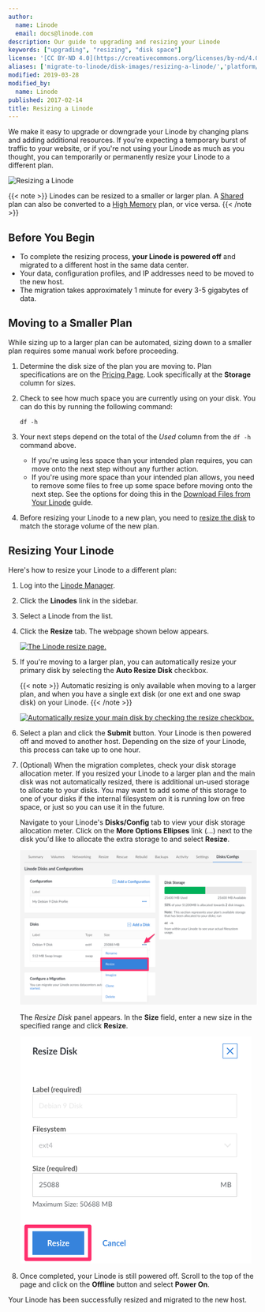 ```yaml
---
author:
  name: Linode
  email: docs@linode.com
description: Our guide to upgrading and resizing your Linode
keywords: ["upgrading", "resizing", "disk space"]
license: '[CC BY-ND 4.0](https://creativecommons.org/licenses/by-nd/4.0)'
aliases: ['migrate-to-linode/disk-images/resizing-a-linode/','platform/disk-images/resizing-a-linode-classic-manager/','resizing/']
modified: 2019-03-28
modified_by:
  name: Linode
published: 2017-02-14
title: Resizing a Linode
---
```


We make it easy to upgrade or downgrade your Linode by changing plans and adding additional resources. If you're expecting a temporary burst of traffic to your website, or if you're not using your Linode as much as you thought, you can temporarily or permanently resize your Linode to a different plan.

![Resizing a Linode](resizing_a_linode.png "Resizing a Linode")

{{< note >}}
Linodes can be resized to a smaller or larger plan. A [Shared](https://www.linode.com/products/shared) plan can also be converted to a [High Memory](https://www.linode.com/pricing/) plan, or vice versa.
{{< /note >}}

## Before You Begin

- To complete the resizing process, **your Linode is powered off** and migrated to a different host in the same data center.
- Your data, configuration profiles, and IP addresses need to be moved to the new host.
- The migration takes approximately 1 minute for every 3-5 gigabytes of data.

## Moving to a Smaller Plan

While sizing up to a larger plan can be automated, sizing down to a smaller plan requires some manual work before proceeding.

1.  Determine the disk size of the plan you are moving to. Plan specifications are on the [Pricing Page](https://www.linode.com/pricing/). Look specifically at the **Storage** column for sizes.

1.  Check to see how much space you are currently using on your disk. You can do this by running the following command:

        df -h

1.  Your next steps depend on the total of the *Used* column from the `df -h` command above.

      - If you're using less space than your intended plan requires, you can move onto the next step without any further action.
      - If you're using more space than your intended plan allows, you need to remove some files to free up some space before moving onto the next step. See the options for doing this in the [Download Files from Your Linode](/docs/security/data-portability/download-files-from-your-linode/) guide.

1.  Before resizing your Linode to a new plan, you need to [resize the disk](/docs/quick-answers/linode-platform/resize-a-linode-disk/) to match the storage volume of the new plan.

## Resizing Your Linode

Here's how to resize your Linode to a different plan:

1.  Log into the [Linode Manager](https://cloud.linode.com).
1.  Click the **Linodes** link in the sidebar.
1.  Select a Linode from the list.
1.  Click the **Resize** tab. The webpage shown below appears.

    [![The Linode resize page.](resize-tab.png)](resize-tab.png)

1.  If you're moving to a larger plan, you can automatically resize your primary disk by selecting the **Auto Resize Disk** checkbox.

    {{< note >}}
Automatic resizing is only available when moving to a larger plan, and when you have a single ext disk (or one ext and one swap disk) on your Linode.
    {{< /note >}}

    [![Automatically resize your main disk by checking the resize checkbox.](resize-auto-checkbox.png)](resize-auto-checkbox.png)

1.  Select a plan and click the **Submit** button. Your Linode is then powered off and moved to another host. Depending on the size of your Linode, this process can take up to one hour.

1.  (Optional) When the migration completes, check your disk storage allocation meter. If you resized your Linode to a larger plan and the main disk was not automatically resized, there is additional un-used storage to allocate to your disks. You may want to add some of this storage to one of your disks if the internal filesystem on it is running low on free space, or just so you can use it in the future.

    Navigate to your Linode's **Disks/Config** tab to view your disk storage allocation meter. Click on the **More Options Ellipses** link (...) next to the disk you'd like to allocate the extra storage to and select **Resize**.

    [![View your disk storage allocator](disk-allocator.png "View your disk storage allocator")](disk-allocator.png)

    The *Resize Disk* panel appears. In the **Size** field, enter a new size in the specified range and click **Resize**.

    [![Resize your disk](resize-disk.png "Resize your disk")](resize-disk.png)

1.  Once completed, your Linode is still powered off. Scroll to the top of the page and click on the **Offline** button and select **Power On**.

Your Linode has been successfully resized and migrated to the new host.
